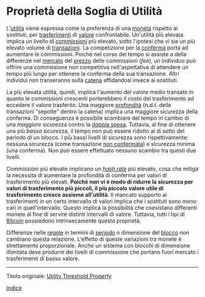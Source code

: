 # Proprietà della Soglia di Utilità



L'[utilità](ch101-glossary.md#utilità) viene espressa come la preferenza di una [moneta](ch101-glossary.md#moneta) rispetto ai sostituti, per [trasferimenti](ch101-glossary.md#trasferimento) di [valore](ch101-glossary.md#valore) confrontabile. Un'utilità più elevata implica un livello di [commissioni](ch101-glossary.md#commissione-di-transazione-fee) più elevato, sotto l'ipotesi che vi sia un più elevato volume di [transazioni](ch101-glossary.md#transazione). La competizione per la [conferma](ch101-glossary.md#conferma) porta ad aumentare le commissioni. Poiché nel corso del tempo si assiste a delle differenze nel [mercato](ch101-glossary.md#mercato) del [prezzo](ch101-glossary.md#prezzo) delle commissioni (_fee_), un individuo può offrire una commissione non competitiva nell'aspettativa di attendere un tempo più lungo per ottenere la conferma della sua transazione. Altri individui non transeranno sulla [catena](ch101-glossary.md#catena) affidandosi invece ai sostituti.

La più elevata utilità, quindi, implica l'aumento del valore medio transato in quanto le commissioni crescenti porterebbero il costo del trasferimento ad eccedere il valore trasferito. Una maggiore [profondità](ch101-glossary.md#profondità-depth) (n.d.t. delle transazioni "sepolte" dentro la catena) implica una maggiore sicurezza della conferma. Di conseguenza è possibile scambiare del tempo in cambio di una _maggiore_ sicurezza contro la [doppia spesa](ch101-glossary.md#doppia-spesa). Tuttavia, al fine di ottenere una più _bassa_ sicurezza, il tempo non può essere ridotto al di sotto del periodo di un blocco. I più bassi livelli di sicurezza sono rispettivamente: nessuna sicurezza (come transazione [non confermata](ch101-glossary.md#non-confermata)) e sicurezza minima (una conferma). Non può essere effettuato nessuno scambio tra questi due livelli.

Commissioni più elevate implicano un [_hash rate_](ch101-glossary.md#hash-rate) più elevato, cosa che mitiga la necessita di aumentare la profondità di conferma per valori di trasferimento più elevati. **Poiché non vi è modo di ridurre la sicurezza per valori di trasferimento più piccoli, il più piccolo valore utile di trasferimento cresce assieme all'utilità**. Il mancato supporto ai trasferimenti in un certo intervallo di valori implica che i sostituti sono meno cari in quell'intervallo. Questo implica la possibilità che coesistano differenti monete al fine di servire distinti intervalli di valore. Tuttavia, tutti i tipi di [Bitcoin](ch096-bitcoin-labels.md) possiedono intrinsecamente questa proprietà.

Differenze nelle [regole](ch101-glossary.md#regola) in termini di [periodo](ch101-glossary.md#periodo) o dimensione del [blocco](ch101-glossary.md#blocco) non cambiano questa relazione. L'effetto di queste variazioni tra monete è strettamente proporzionale. Anche un sistema con blocchi di dimensione illimitata deve produrre dei livelli di commissione che portano fuori mercato i trasferimenti di basso valore. 

---

Titolo originale: [Utility Threshold Property](https://github.com/libbitcoin/libbitcoin-system/wiki/Utility-Threshold-Property)

[Indice](/README.md)

